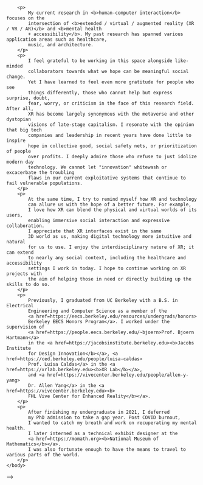 <!-- 
<html>
    <head>
        <meta charset="utf-8">
        <meta name="viewport" content="width=device-width, initial-scale=1">
        <style>
            h1 {text-align: left;}
            p {text-align: left;}
            div {text-align: left;}
            .logo-wrap {
                width: 80px;
                height: 80px;
                float: right; 
                margin: 0px;
            }
        </style>
    </head>
    <body>
        <div class="logo-wrap">
            <img src="/assets/profile/cornell-tech-logo.png">
        </div>
        <p>
            I am a 2nd year PhD student in Computer Science at <a href=https://tech.cornell.edu>Cornell Tech</a> 
            <a href=https://www.cs.cornell.edu>Cornell University</a>. 
        </p>
        <p>
            I am advised by <a href=https://shiriazenkot.wixsite.com/shiri-azenkot>Prof. Shiri Azenkot</a> 
            in the <b>Enhancing Ability Lab</b>. I am also a member of the
            <a href=https://xr.cornell.edu/collaboratory><b>XR Collaboratory</b></a>.    
        </p>
        <!-- <div class="logo-wrap">
            <img src="/assets/profile/cornell-tech-logo.png">
        </div> -->
        <p>
            My current research in <b>human-computer interaction</b> focuses on the 
            intersection of <b>extended / virtual / augmented reality (XR / VR / AR)</b> and <b>mental health 
            + accessibility</b>. My past research has spanned various application areas such as healthcare, 
            music, and architecture.
        </p>
        <p>
            I feel grateful to be working in this space alongside like-minded
            collaborators towards what we hope can be meaningful social change. 
            Yet I have learned to feel even more gratitude for people who see 
            things differently, those who cannot help but express surprise, doubt, 
            fear, worry, or criticism in the face of this research field. After all, 
            XR has become largely synonymous with the metaverse and other dystopian 
            visions of late-stage capitalism. I resonate with the opinion that big tech
            companies and leadership in recent years have done little to inspire 
            hope in collective good, social safety nets, or prioritization of people 
            over profits. I deeply admire those who refuse to just idolize modern day 
            technology. We cannot let "innovation" whitewash or excacerbate the troubling 
            flaws in our current exploitative systems that continue to fail vulnerable populations.
        </p>
        <p>
            At the same time, I try to remind myself how XR and technology 
            can allure us with the hope of a better future. For example,
            I love how XR can blend the physical and virtual worlds of its users, 
            enabling immersive social interaction and expressive collaboration. 
            I appreciate that XR interfaces exist in the same 
            3D world as us, making digital technology more intuitive and natural 
            for us to use. I enjoy the interdisciplinary nature of XR; it can extend 
            to nearly any social context, including the healthcare and accessibility 
            settings I work in today. I hope to continue working on XR projects with 
            the aim of helping those in need or directly building up the skills to do so.
        </p>   
        <p>
            Previously, I graduated from UC Berkeley with a B.S. in Electrical 
            Engineering and Computer Science as a member of the
            <a href=https://eecs.berkeley.edu/resources/undergrads/honors>
            Berkeley EECS Honors Program</a>. I worked under the supervision of 
            <a href=https://people.eecs.berkeley.edu/~bjoern>Prof. Bjoern Hartmann</a> 
            in the <a href=https://jacobsinstitute.berkeley.edu><b>Jacobs Institute 
            for Design Innovation</b></a>, <a href=https://ced.berkeley.edu/people/luisa-caldas>
            Prof. Luisa Caldas</a> in the <a href=https://xrlab.berkeley.edu><b>XR Lab</b></a>, 
            and <a href=https://vivecenter.berkeley.edu/people/allen-y-yang>
            Dr. Allen Yang</a> in the <a href=https://vivecenter.berkeley.edu><b>
            FHL Vive Center for Enhanced Reality</b></a>.
        </p>
        <p>
            After finishing my undergraduate in 2021, I deferred 
            my PhD admission to take a gap year. Post COVID burnout, 
            I wanted to catch my breath and work on recuperating my mental health. 
            I later interned as a technical exhibit designer at the 
            <a href=https://momath.org><b>National Museum of Mathematics</b></a>.
            I was also fortunate enough to have the means to travel to various parts of the world.
        </p>
    </body>
</html> -->